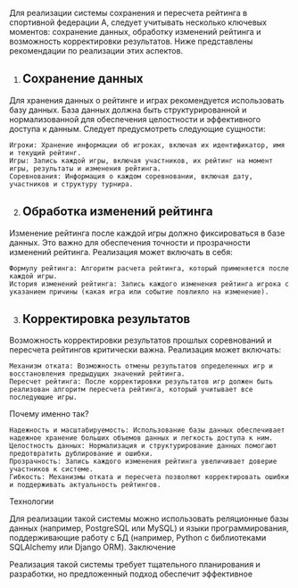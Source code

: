 Для реализации системы сохранения и пересчета рейтинга в спортивной федерации А, следует учитывать несколько ключевых моментов: сохранение данных, обработку изменений рейтинга и возможность корректировки результатов. Ниже представлены рекомендации по реализации этих аспектов.
1. ## Сохранение данных

Для хранения данных о рейтинге и играх рекомендуется использовать базу данных. База данных должна быть структурированной и нормализованной для обеспечения целостности и эффективного доступа к данным. Следует предусмотреть следующие сущности:

    Игроки: Хранение информации об игроках, включая их идентификатор, имя и текущий рейтинг.
    Игры: Запись каждой игры, включая участников, их рейтинг на момент игры, результаты и изменения рейтинга.
    Соревнования: Информация о каждом соревновании, включая дату, участников и структуру турнира.

2. ## Обработка изменений рейтинга

Изменение рейтинга после каждой игры должно фиксироваться в базе данных. Это важно для обеспечения точности и прозрачности изменений рейтинга. Реализация может включать в себя:

    Формулу рейтинга: Алгоритм расчета рейтинга, который применяется после каждой игры.
    История изменений рейтинга: Запись каждого изменения рейтинга игрока с указанием причины (какая игра или событие повлияло на изменение).

3. ## Корректировка результатов

Возможность корректировки результатов прошлых соревнований и пересчета рейтингов критически важна. Реализация может включать:

    Механизм отката: Возможность отмены результатов определенных игр и восстановления предыдущих значений рейтинга.
    Пересчет рейтинга: После корректировки результатов игр должен быть реализован алгоритм пересчета рейтинга, который учитывает все последующие игры.

Почему именно так?

    Надежность и масштабируемость: Использование базы данных обеспечивает надежное хранение больших объемов данных и легкость доступа к ним.
    Целостность данных: Нормализация и структурирование данных помогают предотвратить дублирование и ошибки.
    Прозрачность: Запись каждого изменения рейтинга увеличивает доверие участников к системе.
    Гибкость: Механизмы отката и пересчета позволяют корректировать ошибки и поддерживать актуальность рейтингов.

Технологии

Для реализации такой системы можно использовать реляционные базы данных (например, PostgreSQL или MySQL) и языки программирования, поддерживающие работу с БД (например, Python с библиотеками SQLAlchemy или Django ORM).
Заключение

Реализация такой системы требует тщательного планирования и разработки, но предложенный подход обеспечит эффективное